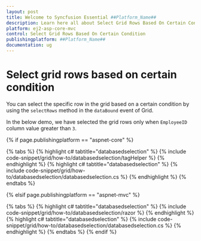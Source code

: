```yaml
---
layout: post
title: Welcome to Syncfusion Essential ##Platform_Name##
description: Learn here all about Select Grid Rows Based On Certain Condition of Syncfusion Essential ##Platform_Name## widgets based on HTML5 and jQuery.
platform: ej2-asp-core-mvc
control: Select Grid Rows Based On Certain Condition
publishingplatform: ##Platform_Name##
documentation: ug
---
```



# Select grid rows based on certain condition

You can select the specific row in the grid based on a certain condition by using the `selectRows` method in the `dataBound` event of Grid.

In the below demo, we have selected the grid rows only when `EmployeeID` column value greater than `3`.

{% if page.publishingplatform == "aspnet-core" %}

{% tabs %}
{% highlight c# tabtitle="databasedselection" %}
{% include code-snippet/grid/how-to/databasedselection/tagHelper %}
{% endhighlight %}
{% highlight c# tabtitle="databasedselection" %}
{% include code-snippet/grid/how-to/databasedselection/databasedselection.cs %}
{% endhighlight %}
{% endtabs %}

{% elsif page.publishingplatform == "aspnet-mvc" %}

{% tabs %}
{% highlight c# tabtitle="databasedselection" %}
{% include code-snippet/grid/how-to/databasedselection/razor %}
{% endhighlight %}
{% highlight c# tabtitle="databasedselection" %}
{% include code-snippet/grid/how-to/databasedselection/databasedselection.cs %}
{% endhighlight %}
{% endtabs %}
{% endif %}


